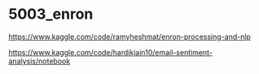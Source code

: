 # 5003_enron

https://www.kaggle.com/code/ramyheshmat/enron-processing-and-nlp

https://www.kaggle.com/code/hardikjain10/email-sentiment-analysis/notebook
